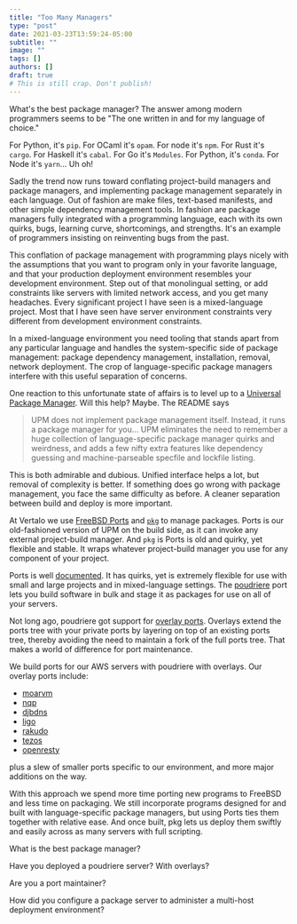 ```yaml
---
title: "Too Many Managers"
type: "post"
date: 2021-03-23T13:59:24-05:00
subtitle: ""
image: ""
tags: []
authors: []
draft: true
# This is still crap. Don't publish!
---
```


What's the best package manager? The answer among modern programmers seems to
be "The one written in and for my language of choice."

For Python, it's `pip`. For OCaml it's `opam`. For node it's `npm`. For Rust
it's `cargo`. For Haskell it's `cabal`. For Go it's `Modules`. For Python,
it's `conda`. For Node it's `yarn`... Uh oh!

Sadly the trend now runs toward conflating project-build managers and package
managers, and implementing package management separately in each language. Out
of fashion are make files, text-based manifests, and other simple dependency
management tools. In fashion are package managers fully integrated with
a programming language, each with its own quirks, bugs, learning curve,
shortcomings, and strengths. It's an example of programmers insisting on
reinventing bugs from the past.

This conflation of package management with programming plays nicely with the
assumptions that you want to program only in your favorite language, and that
your production deployment environment resembles your development environment.
Step out of that monolingual setting, or add constraints like servers with
limited network access, and you get many headaches. Every significant project
I have seen is a mixed-language project. Most that I have seen have server
environment constraints very different from development environment
constraints.

In a mixed-language environment you need tooling that stands apart from any
particular language and handles the system-specific side of package
management: package dependency management, installation, removal, network
deployment. The crop of language-specific package managers interfere with this
useful separation of concerns.

One reaction to this unfortunate state of affairs is to level up to
a [Universal Package Manager](https://github.com/replit/upm). Will this help?
Maybe. The README says

>UPM does not implement package management itself. Instead, it runs a package manager for you... UPM eliminates the need to remember a huge collection of language-specific package manager quirks and weirdness, and adds a few nifty extra features like dependency guessing and machine-parseable specfile and lockfile listing.

This is both admirable and dubious. Unified interface helps a lot, but removal
of complexity is better. If something does go wrong with package management,
you face the same difficulty as before. A cleaner separation between build and
deploy is more important.


At Vertalo we use [FreeBSD Ports](https://www.freebsd.org/ports/) and
[`pkg`](https://www.freebsd.org/cgi/man.cgi?query=pkg&sektion=&n=1) to manage
packages. Ports is our old-fashioned version of UPM on the build side, as it
can invoke any external project-build manager. And `pkg` is 
Ports is old and quirky, yet
flexible and stable. It wraps whatever project-build manager you use for any
component of your project.

Ports is well [documented](https://www.freebsd.org/ports/references/). It has
quirks, yet is extremely flexible for use with small and large projects and in
mixed-language settings. The
[poudriere](https://www.freebsd.org/cgi/ports.cgi?query=poudriere&stype=all)
port lets you build software in bulk and stage it as packages for use on all
of your servers.

Not long ago, poudriere got support for [overlay
ports](https://github.com/freebsd/poudriere/pull/713). Overlays extend the
ports tree with your private ports by layering on top of an existing ports
tree, thereby avoiding the need to maintain a fork of the full ports tree.
That makes a world of difference for port maintenance.

We build ports for our AWS servers with poudriere with overlays. Our overlay
ports include:

- [moarvm](https://www.moarvm.org/)
- [nqp](https://github.com/Raku/nqp)
- [djbdns](https://cr.yp.to/djbdns.html)
- [ligo](https://ligolang.org/)
- [rakudo](https://rakudo.org/)
- [tezos](https://gitlab.com/tezos/tezos)
- [openresty](https://openresty.org/en/)

plus a slew of smaller ports specific to our environment, and more major
additions on the way.

With this approach we spend more time porting new programs to FreeBSD and less
time on packaging. We still incorporate programs designed for and built with
language-specific package managers, but using Ports ties them together with
relative ease. And once built, pkg lets us deploy them swiftly and easily
across as many servers with full scripting.


What is the best package manager?

Have you deployed a poudriere server? With overlays?

Are you a port maintainer?

How did you configure a package server to administer a multi-host deployment
environment?

